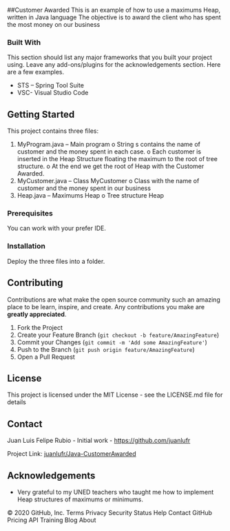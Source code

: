 ##Customer Awarded
This is an example of how to use a maximums Heap, written in Java language
The objective is to award the client who has spent the most money on our business


### Built With
This section should list any major frameworks that you built your project using. Leave any add-ons/plugins for the acknowledgements section. Here are a few examples.
* STS – Spring Tool Suite
* VSC- Visual Studio Code


<!-- GETTING STARTED -->
## Getting Started

This project contains three files:
1.	MyProgram.java – Main program
o	String s contains the name of customer and the money spent in each case.
o	Each customer is inserted in the Heap Structure floating the maximum to the root of tree structure.
o	At the end we get the root of Heap with the Customer Awarded.
2.	MyCustomer.java – Class MyCustomer 
o	Class with the name of customer and the money spent in our business
3.	Heap.java – Maximums Heap
o	Tree structure Heap

### Prerequisites
You can work with your prefer IDE. 


### Installation
Deploy the three files into a folder.


<!-- CONTRIBUTING -->
## Contributing

Contributions are what make the open source community such an amazing place to be learn, inspire, and create. Any contributions you make are **greatly appreciated**.

1. Fork the Project
2. Create your Feature Branch (`git checkout -b feature/AmazingFeature`)
3. Commit your Changes (`git commit -m 'Add some AmazingFeature'`)
4. Push to the Branch (`git push origin feature/AmazingFeature`)
5. Open a Pull Request



<!-- LICENSE -->
## License

This project is licensed under the MIT License - see the LICENSE.md file for details



<!-- CONTACT -->
## Contact

Juan Luis Felipe Rubio - Initial work - https://github.com/juanlufr

Project Link: [juanlufr/Java-CustomerAwarded](https://github.com/juanlufr/Java-CustomerAwarded)



<!-- ACKNOWLEDGEMENTS -->
## Acknowledgements
* Very grateful to my UNED teachers who taught me how to implement Heap structures of maximums or minimums. 


© 2020 GitHub, Inc.
Terms
Privacy
Security
Status
Help
Contact GitHub
Pricing
API
Training
Blog
About
